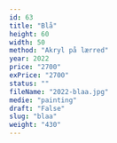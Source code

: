 ```yaml
---
id: 63
title: "Blå"
height: 60
width: 50
method: "Akryl på lærred"
year: 2022
price: "2700"
exPrice: "2700"
status: ""
fileName: "2022-blaa.jpg"
medie: "painting"
draft: "False"
slug: "blaa"
weight: "430"
---
```

